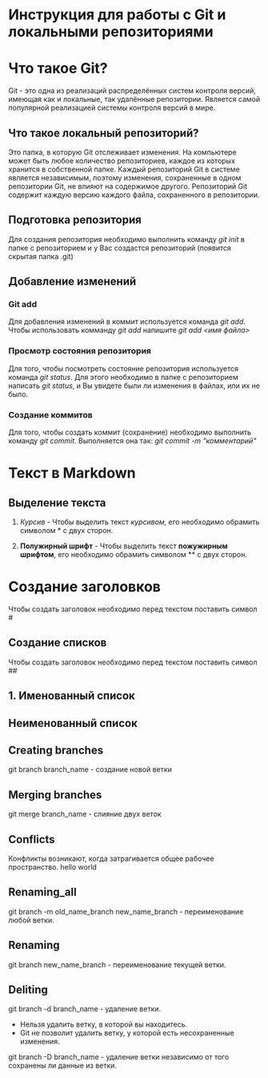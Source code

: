 # Инструкция для работы с Git и локальными репозиториями

# Что такое Git?
Git - это одна из реализаций распределённых систем контроля версий, имеющая как и локальные, так удалённые репозитории. Является самой популярной реализацией системы контроля версий в мире.
## Что такое локальный репозиторий?

Это папка, в которую Git отслеживает изменения. На компьютере может быть любое количество репозиториев, каждое из которых хранится в собственной папке. Каждый репозиторий Git в системе является независимым, поэтому изменения, сохраненные в одном репозитории Git, не влияют на содержимое другого. Репозиторий Git содержит каждую версию каждого файла, сохраненного в репозитории.

## Подготовка репозитория
Для создания репозитория необходимо выполнить команду *git init* в папке с репозиторием и у Вас создастся репозиторий (появится скрытая папка .git)

## Добавление изменений

### Git add
Для добавления изменений в коммит используется команда *git add*. Чтобы использовать комманду *git add* напишите *git add <имя файла>*

### Просмотр состояния репозитория
Для того, чтобы посмотреть состояние репозитория используется команда *git status*. Для этого необходимо в папке с репозиторием написать *git status*, и Вы увидете были ли изменения в файлах, или их не было.

### Создание коммитов
Для того, чтобы создать коммит (сохранение) необходимо выполнить команду *git commit*. Выполняется она так: *git commit -m "комментарий"*

# Текст в Markdown
## Выделение текста
1. *Курсив*  - Чтобы выделить текст *курсивом*, его необходимо обрамить символом * с двух сторон.

2. **Полужирный шрифт** - Чтобы выделить текст **пожужирным шрифтом**, его необходимо обрамить символом ** с двух сторон.

# Создание заголовков
Чтобы создать заголовок необходимо перед текстом поставить символ #

## Создание списков
Чтобы создать заголовок необходимо перед текстом поставить символ ##
## 1. Именованный список
## Неименованный список



## Creating branches
git branch branch_name - создание новой ветки

## Merging branches
git merge branch_name - слияние двух веток

## Conflicts
Конфликты возникают, когда затрагивается общее рабочее пространство.
hello world

## Renaming_all
git branch -m old_name_branch new_name_branch - переименование любой ветки.

## Renaming

git branch new_name_branch - переименование текущей ветки.

## Deliting
git branch -d branch_name - удаление ветки.

- Нельзя удалить ветку, в которой вы находитесь.
- Git не позволит удалить ветку, у которой есть несохраненные изменения.

git branch -D branch_name - удаление ветки независимо от того сохранены ли данные из ветки.